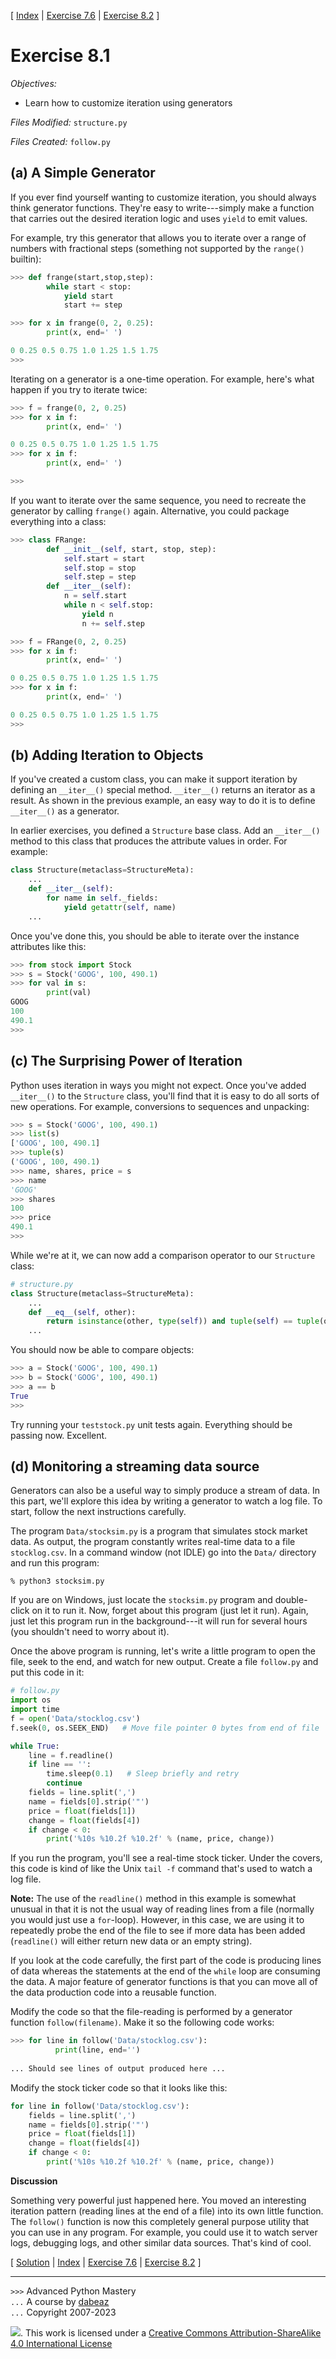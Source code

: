 \[ [Index](index.md) | [Exercise 7.6](ex7_6.md) | [Exercise 8.2](ex8_2.md) \]

# Exercise 8.1

*Objectives:*

- Learn how to customize iteration using generators

*Files Modified:* `structure.py`

*Files Created:* `follow.py`

## (a) A Simple Generator

If you ever find yourself wanting to customize iteration, you should
always think generator functions. They're easy to write---simply make
a function that carries out the desired iteration logic and uses `yield`
to emit values.

For example, try this generator that allows you to iterate over a
range of numbers with fractional steps (something not supported by
the `range()` builtin):

```python
>>> def frange(start,stop,step):
        while start < stop:
            yield start
            start += step

>>> for x in frange(0, 2, 0.25):
        print(x, end=' ')

0 0.25 0.5 0.75 1.0 1.25 1.5 1.75
>>>
```

Iterating on a generator is a one-time operation. For example, here's
what happen if you try to iterate twice:

```python
>>> f = frange(0, 2, 0.25)
>>> for x in f:
        print(x, end=' ')

0 0.25 0.5 0.75 1.0 1.25 1.5 1.75
>>> for x in f:
        print(x, end=' ')

>>>
```

If you want to iterate over the same sequence, you need to recreate the generator
by calling `frange()` again. Alternative, you could package everything into a class:

```python
>>> class FRange:
        def __init__(self, start, stop, step):
            self.start = start
            self.stop = stop
            self.step = step
        def __iter__(self):
            n = self.start
            while n < self.stop:
                yield n
                n += self.step

>>> f = FRange(0, 2, 0.25)
>>> for x in f:
        print(x, end=' ')

0 0.25 0.5 0.75 1.0 1.25 1.5 1.75
>>> for x in f:
        print(x, end=' ')

0 0.25 0.5 0.75 1.0 1.25 1.5 1.75
>>>
```

## (b) Adding Iteration to Objects

If you've created a custom class, you can make it support iteration by
defining an `__iter__()` special method.  `__iter__()` returns an
iterator as a result. As shown in the previous example, an easy way
to do it is to define `__iter__()` as a generator.

In earlier exercises, you defined a `Structure` base class.
Add an `__iter__()` method to this class that produces the attribute values
in order. For example:

```python
class Structure(metaclass=StructureMeta):
    ...
    def __iter__(self):
        for name in self._fields:
            yield getattr(self, name)
    ...
```

Once you've done this, you should be able to iterate over the instance
attributes like this:

```python
>>> from stock import Stock
>>> s = Stock('GOOG', 100, 490.1)
>>> for val in s:
        print(val)
GOOG
100
490.1
>>>
```

## (c) The Surprising Power of Iteration

Python uses iteration in ways you might not expect. Once you've added `__iter__()`
to the `Structure` class, you'll find that it is easy to do all sorts of new
operations. For example, conversions to sequences and unpacking:

```python
>>> s = Stock('GOOG', 100, 490.1)
>>> list(s)
['GOOG', 100, 490.1]
>>> tuple(s)
('GOOG', 100, 490.1)
>>> name, shares, price = s
>>> name
'GOOG'
>>> shares
100
>>> price
490.1
>>> 
```

While we're at it, we can now add a comparison operator to our `Structure`
class:

```python
# structure.py
class Structure(metaclass=StructureMeta):
    ...
    def __eq__(self, other):
        return isinstance(other, type(self)) and tuple(self) == tuple(other)
    ...
```

You should now be able to compare objects:

```python
>>> a = Stock('GOOG', 100, 490.1)
>>> b = Stock('GOOG', 100, 490.1)
>>> a == b
True
>>>
```

Try running your `teststock.py` unit tests again. Everything should be passing now.
Excellent.

## (d) Monitoring a streaming data source

Generators can also be a useful way to simply produce a stream of
data. In this part, we'll explore this idea by writing a generator to
watch a log file. To start, follow the next instructions carefully.

The program `Data/stocksim.py` is a program that
simulates stock market data. As output, the program constantly writes
real-time data to a file `stocklog.csv`. In a
command window (not IDLE) go into the `Data/` directory and run this program:

```
% python3 stocksim.py
```

If you are on Windows, just locate the `stocksim.py` program and
double-click on it to run it. Now, forget about this program (just
let it run). Again, just let this program run in the background---it
will run for several hours (you shouldn't need to worry about it).

Once the above program is running, let's write a little program to
open the file, seek to the end, and watch for new output. Create a
file `follow.py` and put this code in it:

```python
# follow.py
import os
import time
f = open('Data/stocklog.csv')
f.seek(0, os.SEEK_END)   # Move file pointer 0 bytes from end of file

while True:
    line = f.readline()
    if line == '':
        time.sleep(0.1)   # Sleep briefly and retry
        continue
    fields = line.split(',')
    name = fields[0].strip('"')
    price = float(fields[1])
    change = float(fields[4])
    if change < 0:
        print('%10s %10.2f %10.2f' % (name, price, change))
```

If you run the program, you'll see a real-time stock ticker. Under the covers,
this code is kind of like the Unix `tail -f` command that's used to watch a log file.

**Note:** The use of the `readline()` method in this example is
somewhat unusual in that it is not the usual way of reading lines from
a file (normally you would just use a `for`-loop). However, in
this case, we are using it to repeatedly probe the end of the file to
see if more data has been added (`readline()` will either
return new data or an empty string).

If you look at the code carefully, the first part of the code is
producing lines of data whereas the statements at the end of the
`while` loop are consuming the data. A major feature of generator
functions is that you can move all of the data production code into a
reusable function.

Modify the code so that the file-reading is performed by
a generator function `follow(filename)`. Make it so the following code
works:

```python
>>> for line in follow('Data/stocklog.csv'):
          print(line, end='')
   
... Should see lines of output produced here ...
```

Modify the stock ticker code so that it looks like this:

```python
for line in follow('Data/stocklog.csv'):
    fields = line.split(',')
    name = fields[0].strip('"')
    price = float(fields[1])
    change = float(fields[4])
    if change < 0:
        print('%10s %10.2f %10.2f' % (name, price, change))
```

**Discussion**

Something very powerful just happened here. You moved an interesting iteration pattern
(reading lines at the end of a file) into its own little function. The `follow()` function
is now this completely general purpose utility that you can use in any program. For
example, you could use it to watch server logs, debugging logs, and other similar data sources.
That's kind of cool.

\[ [Solution](soln8_1.md) | [Index](index.md) | [Exercise 7.6](ex7_6.md) | [Exercise 8.2](ex8_2.md) \]

----
`>>>` Advanced Python Mastery  
`...` A course by [dabeaz](https://www.dabeaz.com)  
`...` Copyright 2007-2023

![](https://i.creativecommons.org/l/by-sa/4.0/88x31.png). This work is licensed under
a [Creative Commons Attribution-ShareAlike 4.0 International License](http://creativecommons.org/licenses/by-sa/4.0/)

